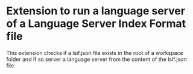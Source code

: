 # Extension to run a language server of a Language Server Index Format file

This extension checks if a lsif.json file exists in the root of a workspace folder and if so server a language server from the content of the lsif.json file.
